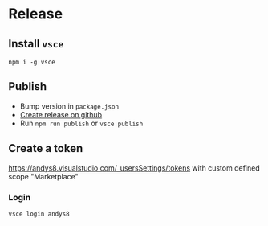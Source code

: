 # Release

## Install `vsce`

```shell
npm i -g vsce
```

## Publish

- Bump version in `package.json`
- [Create release on github](https://github.com/andys8/vscode-jest-snippets/releases/new)
- Run `npm run publish` or `vsce publish`

## Create a token

<https://andys8.visualstudio.com/_usersSettings/tokens>
with custom defined scope "Marketplace"

### Login

```shell
vsce login andys8
```
